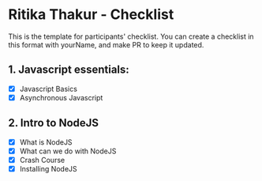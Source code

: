 # Ritika Thakur - Checklist
This is the template for participants' checklist. You can create a checklist in this format with yourName, and make PR to keep it updated.

## 1. Javascript essentials:

- [x] Javascript Basics
- [x] Asynchronous Javascript

 ## 2. Intro to NodeJS

- [x] What is NodeJS
- [x] What can we do with NodeJS
- [x] Crash Course
- [x] Installing NodeJS
